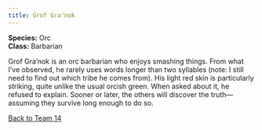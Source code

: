 ```yaml
---
title: Grof Gra'nok
---
```


**Species:** Orc  
**Class:** Barbarian  

Grof Gra’nok is an orc barbarian who enjoys smashing things. From what I’ve observed, he rarely uses words longer than two syllables (note: I still need to find out which tribe he comes from). His light red skin is particularly striking, quite unlike the usual orcish green. When asked about it, he refused to explain. Sooner or later, the others will discover the truth—assuming they survive long enough to do so.

[Back to Team 14](./team_14.md)

